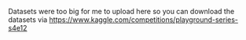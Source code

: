 Datasets were too big for me to upload here so you can download the datasets via https://www.kaggle.com/competitions/playground-series-s4e12
